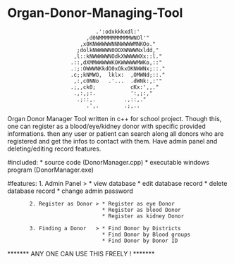 # Organ-Donor-Managing-Tool


                                .':odxkkkxdl:'
                             ,d0NMMMMMMMMMMWNOl'"
                           ,x0KNWWWWWNNNWWWWMNKOo."
                          ;dolkNWWWWN0OOXWNWWNxldd,"
                         ,l::kNWWWWWNOdkXWWWWWXx::l."
                        .::,dXMMWWWWWKOKWWWWWMWKo,::"
                        .:;:OWWWNKkdO0xOkxOKNWWNx;::."
                        .c;;kNMWO,  lklx:  ,OMWNd;::."
                         ,:,c0NNo   .'...  .dWNk:,:'"
                        .;,,ck0;           cKx:',,."
                         .,:,;:.           ':,;:,"
                          .;::,.         .,::,."
                             .',.        .;,..  




Organ Donor Manager Tool written in c++ for school project. 
Though this, one can register as a blood/eye/kidney donor with specific provided informations.
then any user or patient can search along all donors who are registered and get the infos to contact with them.
Have admin panel and deleting/editing record features.


#included: * source code (DonorManager.cpp)
           * executable windows program (DonorManager.exe)
          
          
          
#features: 1. Admin Panel       > * view database
                                  * edit database record
                                  * delete database record
                                  * change admin password
                            
           2. Register as Donor > * Register as eye Donor
                                  * Register as blood Donor
                                  * Register as kidney Donor
                              
           3. Finding a Donor   > * Find Donor by Districts
                                  * Find Donor by Blood groups
                                  * Find Donor by Donor ID
                                  
                                  
                                  
 ******* ANY ONE CAN USE THIS FREELY ! ******* 
